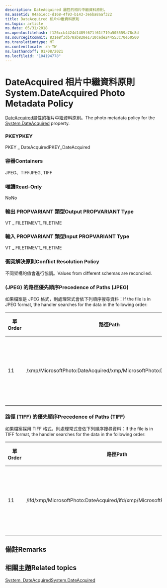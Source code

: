 ```yaml
---
description: DateAcquired 屬性的相片中繼資料原則。
ms.assetid: 04a61ecc-d168-4f93-b143-3e6ba8aaf322
title: DateAcquired 相片中繼資料原則
ms.topic: article
ms.date: 05/31/2018
ms.openlocfilehash: f126ccb4424d1489f671f61f719a505559a78c8d
ms.sourcegitcommit: 831e8f3db78ab820e1710cede244553c70e50500
ms.translationtype: MT
ms.contentlocale: zh-TW
ms.lasthandoff: 01/08/2021
ms.locfileid: "104194778"
---
```

# <a name="systemdateacquired-photo-metadata-policy"></a><span data-ttu-id="d4b08-103">DateAcquired 相片中繼資料原則</span><span class="sxs-lookup"><span data-stu-id="d4b08-103">System.DateAcquired Photo Metadata Policy</span></span>

<span data-ttu-id="d4b08-104">[DateAcquired](../properties/props-system-dateacquired.md)屬性的相片中繼資料原則。</span><span class="sxs-lookup"><span data-stu-id="d4b08-104">The photo metadata policy for the [System.DateAcquired](../properties/props-system-dateacquired.md) property.</span></span>

### <a name="pkey"></a><span data-ttu-id="d4b08-105">PKEY</span><span class="sxs-lookup"><span data-stu-id="d4b08-105">PKEY</span></span>

<span data-ttu-id="d4b08-106">PKEY \_ DateAcquired</span><span class="sxs-lookup"><span data-stu-id="d4b08-106">PKEY\_DateAcquired</span></span>

### <a name="containers"></a><span data-ttu-id="d4b08-107">容器</span><span class="sxs-lookup"><span data-stu-id="d4b08-107">Containers</span></span>

<span data-ttu-id="d4b08-108">JPEG、TIFF</span><span class="sxs-lookup"><span data-stu-id="d4b08-108">JPEG, TIFF</span></span>

### <a name="read-only"></a><span data-ttu-id="d4b08-109">唯讀</span><span class="sxs-lookup"><span data-stu-id="d4b08-109">Read-Only</span></span>

<span data-ttu-id="d4b08-110">No</span><span class="sxs-lookup"><span data-stu-id="d4b08-110">No</span></span>

### <a name="output-propvariant-type"></a><span data-ttu-id="d4b08-111">輸出 PROPVARIANT 類型</span><span class="sxs-lookup"><span data-stu-id="d4b08-111">Output PROPVARIANT Type</span></span>

<span data-ttu-id="d4b08-112">VT \_ FILETIME</span><span class="sxs-lookup"><span data-stu-id="d4b08-112">VT\_FILETIME</span></span>

### <a name="input-propvariant-type"></a><span data-ttu-id="d4b08-113">輸入 PROPVARIANT 類型</span><span class="sxs-lookup"><span data-stu-id="d4b08-113">Input PROPVARIANT Type</span></span>

<span data-ttu-id="d4b08-114">VT \_ FILETIME</span><span class="sxs-lookup"><span data-stu-id="d4b08-114">VT\_FILETIME</span></span>

### <a name="conflict-resolution-policy"></a><span data-ttu-id="d4b08-115">衝突解決原則</span><span class="sxs-lookup"><span data-stu-id="d4b08-115">Conflict Resolution Policy</span></span>

<span data-ttu-id="d4b08-116">不同架構的值會進行協調。</span><span class="sxs-lookup"><span data-stu-id="d4b08-116">Values from different schemas are reconciled.</span></span>

### <a name="precedence-of-paths-jpeg"></a><span data-ttu-id="d4b08-117"> (JPEG) 的路徑優先順序</span><span class="sxs-lookup"><span data-stu-id="d4b08-117">Precedence of Paths (JPEG)</span></span>

<span data-ttu-id="d4b08-118">如果檔案是 JPEG 格式，則處理常式會依下列順序搜尋資料：</span><span class="sxs-lookup"><span data-stu-id="d4b08-118">If the file is in JPEG format, the handler searches for the data in the following order:</span></span>



| <span data-ttu-id="d4b08-119">單</span><span class="sxs-lookup"><span data-stu-id="d4b08-119">Order</span></span> | <span data-ttu-id="d4b08-120">路徑</span><span class="sxs-lookup"><span data-stu-id="d4b08-120">Path</span></span>                             | <span data-ttu-id="d4b08-121">磁片格式</span><span class="sxs-lookup"><span data-stu-id="d4b08-121">Disk Format</span></span>                        | <span data-ttu-id="d4b08-122">必要</span><span class="sxs-lookup"><span data-stu-id="d4b08-122">Required</span></span> |
|-------|----------------------------------|------------------------------------|----------|
| <span data-ttu-id="d4b08-123">1</span><span class="sxs-lookup"><span data-stu-id="d4b08-123">1</span></span>     | <span data-ttu-id="d4b08-124">/xmp/MicrosoftPhoto:DateAcquired</span><span class="sxs-lookup"><span data-stu-id="d4b08-124">/xmp/MicrosoftPhoto:DateAcquired</span></span> | <span data-ttu-id="d4b08-125">XMP 日期格式的 Unicode 字串。</span><span class="sxs-lookup"><span data-stu-id="d4b08-125">Unicode string in XMP date format.</span></span> | <span data-ttu-id="d4b08-126">Yes</span><span class="sxs-lookup"><span data-stu-id="d4b08-126">Yes</span></span>      |



 

### <a name="precedence-of-paths-tiff"></a><span data-ttu-id="d4b08-127">路徑 (TIFF) 的優先順序</span><span class="sxs-lookup"><span data-stu-id="d4b08-127">Precedence of Paths (TIFF)</span></span>

<span data-ttu-id="d4b08-128">如果檔案採用 TIFF 格式，則處理常式會依下列順序搜尋資料：</span><span class="sxs-lookup"><span data-stu-id="d4b08-128">If the file is in TIFF format, the handler searches for the data in the following order:</span></span>



| <span data-ttu-id="d4b08-129">單</span><span class="sxs-lookup"><span data-stu-id="d4b08-129">Order</span></span> | <span data-ttu-id="d4b08-130">路徑</span><span class="sxs-lookup"><span data-stu-id="d4b08-130">Path</span></span>                                 | <span data-ttu-id="d4b08-131">磁片格式</span><span class="sxs-lookup"><span data-stu-id="d4b08-131">Disk Format</span></span>                        | <span data-ttu-id="d4b08-132">必要</span><span class="sxs-lookup"><span data-stu-id="d4b08-132">Required</span></span> |
|-------|--------------------------------------|------------------------------------|----------|
| <span data-ttu-id="d4b08-133">1</span><span class="sxs-lookup"><span data-stu-id="d4b08-133">1</span></span>     | <span data-ttu-id="d4b08-134">/ifd/xmp/MicrosoftPhoto:DateAcquired</span><span class="sxs-lookup"><span data-stu-id="d4b08-134">/ifd/xmp/MicrosoftPhoto:DateAcquired</span></span> | <span data-ttu-id="d4b08-135">XMP 日期格式的 Unicode 字串。</span><span class="sxs-lookup"><span data-stu-id="d4b08-135">Unicode string in XMP date format.</span></span> | <span data-ttu-id="d4b08-136">Yes</span><span class="sxs-lookup"><span data-stu-id="d4b08-136">Yes</span></span>      |



 

## <a name="remarks"></a><span data-ttu-id="d4b08-137">備註</span><span class="sxs-lookup"><span data-stu-id="d4b08-137">Remarks</span></span>

## <a name="related-topics"></a><span data-ttu-id="d4b08-138">相關主題</span><span class="sxs-lookup"><span data-stu-id="d4b08-138">Related topics</span></span>

<dl> <dt>

[<span data-ttu-id="d4b08-139">System. DateAcquired</span><span class="sxs-lookup"><span data-stu-id="d4b08-139">System.DateAcquired</span></span>](../properties/props-system-dateacquired.md)
</dt> </dl>

 

 
